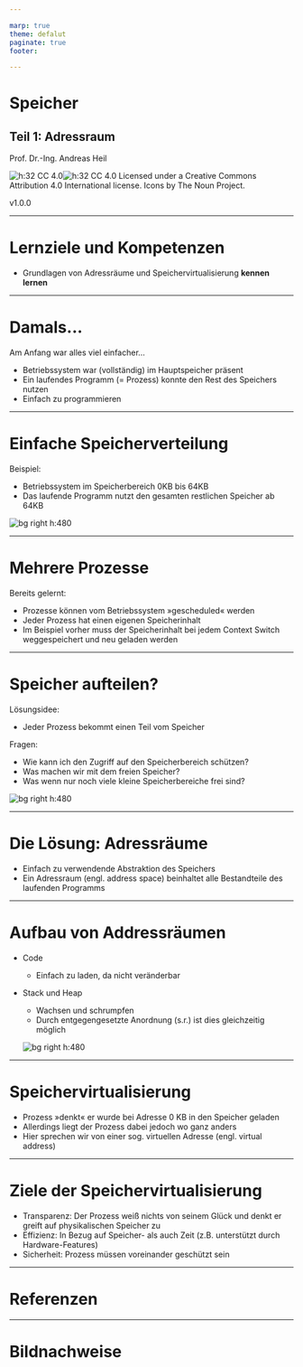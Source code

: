 ```yaml
---

marp: true
theme: defalut
paginate: true
footer: 

---
```

<style>
img[alt~="center"] {
  display: block;
  margin: 0 auto;
}
</style>
# Speicher 
## Teil 1: Adressraum
Prof. Dr.-Ing. Andreas Heil

![h:32 CC 4.0](../img/cc.svg)![h:32 CC 4.0](../img/by.svg) Licensed under a Creative Commons Attribution 4.0 International license. Icons by The Noun Project.

v1.0.0

---

# Lernziele und Kompetenzen

* Grundlagen von Adressräume und Speichervirtualisierung **kennen lernen**


---

# Damals...

Am Anfang war alles viel einfacher…
* Betriebssystem war (vollständig) im Hauptspeicher präsent
* Ein laufendes Programm (= Prozess) konnte den Rest des Speichers nutzen
* Einfach zu programmieren

---

# Einfache Speicherverteilung

Beispiel: 
* Betriebssystem im Speicherbereich 0KB bis 64KB
* Das laufende Programm nutzt den gesamten restlichen Speicher ab 64KB

![bg  right h:480](../img/os.06.simplememory.png)

---

# Mehrere Prozesse

Bereits gelernt: 
* Prozesse können vom Betriebssystem »gescheduled« werden 
* Jeder Prozess hat einen eigenen Speicherinhalt 
* Im Beispiel vorher muss der Speicherinhalt bei jedem Context Switch weggespeichert und neu geladen werden

---

# Speicher aufteilen? 

Lösungsidee:
* Jeder Prozess bekommt einen Teil vom Speicher

Fragen:
* Wie kann ich den Zugriff auf den Speicherbereich schützen? 
* Was machen wir mit dem freien Speicher?
* Was wenn nur noch viele kleine Speicherbereiche frei sind?

![bg  right h:480](../img/os.06.memory_many_proc.png)

---

# Die Lösung: Adressräume

* Einfach zu verwendende Abstraktion des Speichers
* Ein Adressraum (engl. address space) beinhaltet alle Bestandteile des laufenden Programms

---

# Aufbau von Addressräumen

* Code
    * Einfach zu laden, da nicht veränderbar
* Stack und Heap
    * Wachsen und schrumpfen
    * Durch entgegengesetzte Anordnung (s.r.) ist dies 	   	gleichzeitig möglich  

    ![bg  right h:480](../img/os.06.address_space.png)

---

# Speichervirtualisierung

* Prozess »denkt« er wurde bei Adresse 0 KB in den Speicher geladen
* Allerdings liegt der Prozess dabei jedoch wo ganz anders
* Hier sprechen wir von einer sog. virtuellen Adresse (engl. virtual address)

---

# Ziele der Speichervirtualisierung

* Transparenz: Der Prozess weiß nichts von seinem Glück und denkt er greift auf physikalischen Speicher zu 
* Effizienz: In Bezug auf Speicher- als auch Zeit (z.B. unterstützt durch Hardware-Features)
* Sicherheit: Prozess müssen voreinander geschützt sein

---

# Referenzen 

---

# Bildnachweise

